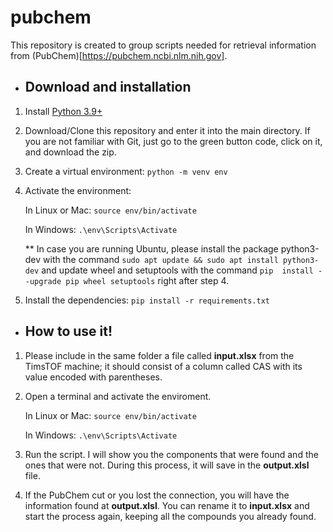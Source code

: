 # pubchem
This repository is created to group scripts needed for retrieval information from (PubChem)[https://pubchem.ncbi.nlm.nih.gov].

* ## Download and installation
1. Install [Python 3.9+](https://www.python.org/)
2. Download/Clone this repository and enter it into the main directory. If you are not familiar with Git, just go to the green button code, click on it, and download the zip.
3. Create a virtual environment: `python -m venv env`
4. Activate the environment: 
   
   In Linux or Mac: `source env/bin/activate`

   In Windows: `.\env\Scripts\Activate`

   ** In case you are running Ubuntu, please install the package python3-dev with the command `sudo apt update && sudo apt install python3-dev` and update wheel and setuptools with the command `pip  install --upgrade pip wheel setuptools` right after step 4.
   
5. Install the dependencies: `pip install -r requirements.txt`

* ## How to use it!
1. Please include in the same folder a file called **input.xlsx** from the TimsTOF machine; it should consist of a column called CAS with its value encoded with parentheses.
2. Open a terminal and activate the enviroment.
   
   In Linux or Mac: `source env/bin/activate`

   In Windows: `.\env\Scripts\Activate`

3. Run the script. I will show you the components that were found and the ones that were not. During this process, it will save in the **output.xlsl** file.
4. If the PubChem cut or you lost the connection, you will have the information found at **output.xlsl**. You can rename it to **input.xlsx** and start the process again, keeping all the compounds you already found.
  
